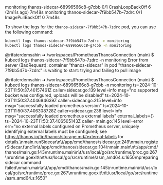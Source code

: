 monitoring    thanos-sidecar-68996566c8-g7cbb    0/1     CrashLoopBackOff   6 (2m11s ago)   7m48s
monitoring    thanos-sidecar-7f9bb547b-7zdrc     0/1     ImagePullBackOff   0               7m48s

To show the logs for the `thanos-sidecar-7f9bb547b-7zdrc` pod, you can use the following command:

```sh
kubectl logs thanos-sidecar-7f9bb547b-7zdrc -n monitoring
kubectl logs thanos-sidecar-68996566c8-g7cbb -n monitoring
```

@rifaterdemsahin ➜ /workspaces/PrometheusThanosConnection (main) $ kubectl logs thanos-sidecar-7f9bb547b-7zdrc -n monitoring
Error from server (BadRequest): container "thanos-sidecar" in pod "thanos-sidecar-7f9bb547b-7zdrc" is waiting to start: trying and failing to pull image

@rifaterdemsahin ➜ /workspaces/PrometheusThanosConnection (main) $ kubectl logs thanos-sidecar-68996566c8-g7cbb -n monitoring
ts=2024-10-23T11:50:37.40157461Z caller=sidecar.go:139 level=info msg="no supported bucket was configured, uploads will be disabled"
ts=2024-10-23T11:50:37.404684639Z caller=sidecar.go:215 level=info msg="successfully loaded prometheus version"
ts=2024-10-23T11:50:37.406308728Z caller=sidecar.go:238 level=info msg="successfully loaded prometheus external labels" external_labels={}
ts=2024-10-23T11:50:37.406505143Z caller=main.go:145 level=error err="no external labels configured on Prometheus server, uniquely identifying external labels must be configured; see https://thanos.io/tip/thanos/storage.md#external-labels for details.\nmain.runSidecar\n\t/app/cmd/thanos/sidecar.go:249\nmain.registerSidecar.func1\n\t/app/cmd/thanos/sidecar.go:104\nmain.main\n\t/app/cmd/thanos/main.go:143\nruntime.main\n\t/usr/local/go/src/runtime/proc.go:267\nruntime.goexit\n\t/usr/local/go/src/runtime/asm_amd64.s:1650\npreparing sidecar command failed\nmain.main\n\t/app/cmd/thanos/main.go:145\nruntime.main\n\t/usr/local/go/src/runtime/proc.go:267\nruntime.goexit\n\t/usr/local/go/src/runtime/asm_amd64.s:1650"

